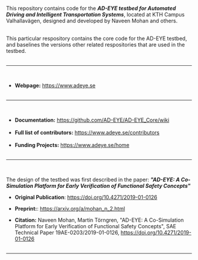 <br>
  
This repository contains code for the _**AD-EYE testbed for Automated Driving and Intelligent Transportation Systems**_, located at KTH Campus Valhallavägen, designed and developed by Naveen Mohan and others. <br><br>

This particular respository contains the core code for the AD-EYE testbed, and baselines the versions other related respositories that are used in the testbed. <br><br>

-------------------------------------------------
<br>

- **Webpage:** https://www.adeye.se <br> <br>

-------------------------------------------------
<br>

- **Documentation:** https://github.com/AD-EYE/AD-EYE_Core/wiki <br> <br> 
- **Full list of contributors:** https://www.adeye.se/contributors <br> <br>
- **Funding Projects:** https://www.adeye.se/home <br> <br> 

-------------------------------------------------
<br>  

The design of the testbed was first described in the paper: **_"AD-EYE: A Co-Simulation Platform for Early Verification of Functional Safety Concepts"_** <br>   

- **Original Publication**:  https://doi.org/10.4271/2019-01-0126
- **Preprint:**:  https://arxiv.org/a/mohan_n_2.html

  
- **Citation:** Naveen Mohan, Martin Törngren, "AD-EYE: A Co-Simulation Platform for Early Verification of Functional Safety Concepts", SAE Technical Paper 19AE-0203/2019-01-0126, https://doi.org/10.4271/2019-01-0126
<br><br>
--------------------------------------------------------
